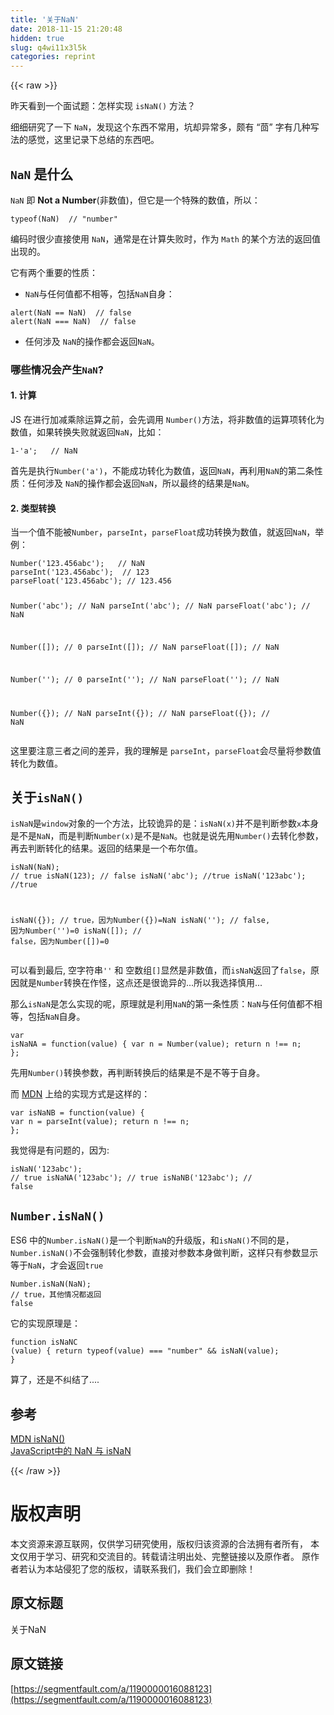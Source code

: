 ```yaml
---
title: '关于NaN' 
date: 2018-11-15 21:20:48
hidden: true
slug: q4wi11x3l5k
categories: reprint
---
```


{{< raw >}}
<p>&#x6628;&#x5929;&#x770B;&#x5230;&#x4E00;&#x4E2A;&#x9762;&#x8BD5;&#x9898;&#xFF1A;&#x600E;&#x6837;&#x5B9E;&#x73B0; <code>isNaN()</code> &#x65B9;&#x6CD5;&#xFF1F;</p><p>&#x7EC6;&#x7EC6;&#x7814;&#x7A76;&#x4E86;&#x4E00;&#x4E0B; <code>NaN</code>&#xFF0C;&#x53D1;&#x73B0;&#x8FD9;&#x4E2A;&#x4E1C;&#x897F;&#x4E0D;&#x5E38;&#x7528;&#xFF0C;&#x5751;&#x5374;&#x5F02;&#x5E38;&#x591A;&#xFF0C;&#x9887;&#x6709; &#x201C;&#x8334;&#x201D; &#x5B57;&#x6709;&#x51E0;&#x79CD;&#x5199;&#x6CD5;&#x7684;&#x611F;&#x89C9;&#xFF0C;&#x8FD9;&#x91CC;&#x8BB0;&#x5F55;&#x4E0B;&#x603B;&#x7ED3;&#x7684;&#x4E1C;&#x897F;&#x5427;&#x3002;</p><h2><code>NaN</code> &#x662F;&#x4EC0;&#x4E48;</h2><p><code>NaN</code> &#x5373; <b>Not a Number</b>(&#x975E;&#x6570;&#x503C;)&#xFF0C;&#x4F46;&#x5B83;&#x662F;&#x4E00;&#x4E2A;&#x7279;&#x6B8A;&#x7684;&#x6570;&#x503C;&#xFF0C;&#x6240;&#x4EE5;&#xFF1A;</p><pre><code>typeof(NaN)  // &quot;number&quot;</code></pre><p>&#x7F16;&#x7801;&#x65F6;&#x5F88;&#x5C11;&#x76F4;&#x63A5;&#x4F7F;&#x7528; <code>NaN</code>&#xFF0C;&#x901A;&#x5E38;&#x662F;&#x5728;&#x8BA1;&#x7B97;&#x5931;&#x8D25;&#x65F6;&#xFF0C;&#x4F5C;&#x4E3A; <code>Math</code> &#x7684;&#x67D0;&#x4E2A;&#x65B9;&#x6CD5;&#x7684;&#x8FD4;&#x56DE;&#x503C;&#x51FA;&#x73B0;&#x7684;&#x3002;</p><p>&#x5B83;&#x6709;&#x4E24;&#x4E2A;&#x91CD;&#x8981;&#x7684;&#x6027;&#x8D28;&#xFF1A;</p><ul><li><code>NaN</code>&#x4E0E;&#x4EFB;&#x4F55;&#x503C;&#x90FD;&#x4E0D;&#x76F8;&#x7B49;&#xFF0C;&#x5305;&#x62EC;<code>NaN</code>&#x81EA;&#x8EAB;&#xFF1A;</li></ul><pre><code>alert(NaN == NaN)  // false
alert(NaN === NaN)  // false</code></pre><ul><li>&#x4EFB;&#x4F55;&#x6D89;&#x53CA; <code>NaN</code>&#x7684;&#x64CD;&#x4F5C;&#x90FD;&#x4F1A;&#x8FD4;&#x56DE;<code>NaN</code>&#x3002;</li></ul><h3>&#x54EA;&#x4E9B;&#x60C5;&#x51B5;&#x4F1A;&#x4EA7;&#x751F;<code>NaN</code>?</h3><h4>1. &#x8BA1;&#x7B97;</h4><p>JS &#x5728;&#x8FDB;&#x884C;&#x52A0;&#x51CF;&#x4E58;&#x9664;&#x8FD0;&#x7B97;&#x4E4B;&#x524D;&#xFF0C;&#x4F1A;&#x5148;&#x8C03;&#x7528; <code>Number()</code>&#x65B9;&#x6CD5;&#xFF0C;&#x5C06;&#x975E;&#x6570;&#x503C;&#x7684;&#x8FD0;&#x7B97;&#x9879;&#x8F6C;&#x5316;&#x4E3A;&#x6570;&#x503C;&#xFF0C;&#x5982;&#x679C;&#x8F6C;&#x6362;&#x5931;&#x8D25;&#x5C31;&#x8FD4;&#x56DE;<code>NaN</code>&#xFF0C;&#x6BD4;&#x5982;&#xFF1A;</p><pre><code>1-&apos;a&apos;;   // NaN</code></pre><p>&#x9996;&#x5148;&#x662F;&#x6267;&#x884C;<code>Number(&apos;a&apos;)</code>&#xFF0C;&#x4E0D;&#x80FD;&#x6210;&#x529F;&#x8F6C;&#x5316;&#x4E3A;&#x6570;&#x503C;&#xFF0C;&#x8FD4;&#x56DE;<code>NaN</code>&#xFF0C;&#x518D;&#x5229;&#x7528;<code>NaN</code>&#x7684;&#x7B2C;&#x4E8C;&#x6761;&#x6027;&#x8D28;&#xFF1A;&#x4EFB;&#x4F55;&#x6D89;&#x53CA; <code>NaN</code>&#x7684;&#x64CD;&#x4F5C;&#x90FD;&#x4F1A;&#x8FD4;&#x56DE;<code>NaN</code>&#xFF0C;&#x6240;&#x4EE5;&#x6700;&#x7EC8;&#x7684;&#x7ED3;&#x679C;&#x662F;<code>NaN</code>&#x3002;</p><h4>2. &#x7C7B;&#x578B;&#x8F6C;&#x6362;</h4><p>&#x5F53;&#x4E00;&#x4E2A;&#x503C;&#x4E0D;&#x80FD;&#x88AB;<code>Number</code>&#xFF0C;<code>parseInt</code>&#xFF0C;<code>parseFloat</code>&#x6210;&#x529F;&#x8F6C;&#x6362;&#x4E3A;&#x6570;&#x503C;&#xFF0C;&#x5C31;&#x8FD4;&#x56DE;<code>NaN</code>&#xFF0C;&#x4E3E;&#x4F8B;&#xFF1A;</p><pre><code>Number(&apos;123.456abc&apos;);   // NaN
parseInt(&apos;123.456abc&apos;);  // 123
parseFloat(&apos;123.456abc&apos;); // 123.456

Number(&apos;abc&apos;);  // NaN
parseInt(&apos;abc&apos;);  // NaN
parseFloat(&apos;abc&apos;);  // NaN

Number([]);  // 0
parseInt([]);  // NaN
parseFloat([]);  // NaN

Number(&apos;&apos;);  // 0
parseInt(&apos;&apos;);  // NaN
parseFloat(&apos;&apos;);  // NaN

Number({});  // NaN
parseInt({});  // NaN
parseFloat({});  // NaN</code></pre><p>&#x8FD9;&#x91CC;&#x8981;&#x6CE8;&#x610F;&#x4E09;&#x8005;&#x4E4B;&#x95F4;&#x7684;&#x5DEE;&#x5F02;&#xFF0C;&#x6211;&#x7684;&#x7406;&#x89E3;&#x662F; <code>parseInt</code>&#xFF0C;<code>parseFloat</code>&#x4F1A;&#x5C3D;&#x91CF;&#x5C06;&#x53C2;&#x6570;&#x503C;&#x8F6C;&#x5316;&#x4E3A;&#x6570;&#x503C;&#x3002;</p><h2>&#x5173;&#x4E8E;<code>isNaN()</code></h2><p><code>isNaN</code>&#x662F;<code>window</code>&#x5BF9;&#x8C61;&#x7684;&#x4E00;&#x4E2A;&#x65B9;&#x6CD5;&#xFF0C;&#x6BD4;&#x8F83;&#x8BE1;&#x5F02;&#x7684;&#x662F;&#xFF1A;<code>isNaN(x)</code>&#x5E76;&#x4E0D;&#x662F;&#x5224;&#x65AD;&#x53C2;&#x6570;<code>x</code>&#x672C;&#x8EAB;&#x662F;&#x4E0D;&#x662F;<code>NaN</code>&#xFF0C;&#x800C;&#x662F;&#x5224;&#x65AD;<code>Number(x)</code>&#x662F;&#x4E0D;&#x662F;<code>NaN</code>&#x3002;&#x4E5F;&#x5C31;&#x662F;&#x8BF4;&#x5148;&#x7528;<code>Number()</code>&#x53BB;&#x8F6C;&#x5316;&#x53C2;&#x6570;&#xFF0C;&#x518D;&#x53BB;&#x5224;&#x65AD;&#x8F6C;&#x5316;&#x7684;&#x7ED3;&#x679C;&#x3002;&#x8FD4;&#x56DE;&#x7684;&#x7ED3;&#x679C;&#x662F;&#x4E00;&#x4E2A;&#x5E03;&#x5C14;&#x503C;&#x3002;</p><pre><code>isNaN(NaN);  // true
isNaN(123);  // false
isNaN(&apos;abc&apos;);  //true
isNaN(&apos;123abc&apos;); //true

isNaN({});  // true&#xFF0C;&#x56E0;&#x4E3A;Number({})=NaN
isNaN(&apos;&apos;);  // false, &#x56E0;&#x4E3A;Number(&apos;&apos;)=0
isNaN([]);  // false&#xFF0C;&#x56E0;&#x4E3A;Number([])=0</code></pre><p>&#x53EF;&#x4EE5;&#x770B;&#x5230;&#x6700;&#x540E;, &#x7A7A;&#x5B57;&#x7B26;&#x4E32;<code>&apos;&apos;</code> &#x548C; &#x7A7A;&#x6570;&#x7EC4;<code>[]</code>&#x663E;&#x7136;&#x662F;&#x975E;&#x6570;&#x503C;&#xFF0C;&#x800C;<code>isNaN</code>&#x8FD4;&#x56DE;&#x4E86;<code>false</code>&#xFF0C;&#x539F;&#x56E0;&#x5C31;&#x662F;<code>Number</code>&#x8F6C;&#x6362;&#x5728;&#x4F5C;&#x602A;&#xFF0C;&#x8FD9;&#x70B9;&#x8FD8;&#x662F;&#x5F88;&#x8BE1;&#x5F02;&#x7684;...&#x6240;&#x4EE5;&#x6211;&#x9009;&#x62E9;&#x614E;&#x7528;...</p><p>&#x90A3;&#x4E48;<code>isNaN</code>&#x662F;&#x600E;&#x4E48;&#x5B9E;&#x73B0;&#x7684;&#x5462;&#xFF0C;&#x539F;&#x7406;&#x5C31;&#x662F;&#x5229;&#x7528;<code>NaN</code>&#x7684;&#x7B2C;&#x4E00;&#x6761;&#x6027;&#x8D28;&#xFF1A;<code>NaN</code>&#x4E0E;&#x4EFB;&#x4F55;&#x503C;&#x90FD;&#x4E0D;&#x76F8;&#x7B49;&#xFF0C;&#x5305;&#x62EC;<code>NaN</code>&#x81EA;&#x8EAB;&#x3002;</p><pre><code>var isNaNA = function(value) {
    var n = Number(value);
    return n !== n;
};</code></pre><p>&#x5148;&#x7528;<code>Number()</code>&#x8F6C;&#x6362;&#x53C2;&#x6570;&#xFF0C;&#x518D;&#x5224;&#x65AD;&#x8F6C;&#x6362;&#x540E;&#x7684;&#x7ED3;&#x679C;&#x662F;&#x4E0D;&#x662F;&#x4E0D;&#x7B49;&#x4E8E;&#x81EA;&#x8EAB;&#x3002;</p><p>&#x800C; <a href="https://developer.mozilla.org/zh-CN/docs/Web/JavaScript/Reference/Global_Objects/isNaN" rel="nofollow noreferrer">MDN</a> &#x4E0A;&#x7ED9;&#x7684;&#x5B9E;&#x73B0;&#x65B9;&#x5F0F;&#x662F;&#x8FD9;&#x6837;&#x7684;&#xFF1A;</p><pre><code>var isNaNB = function(value) {
    var n = parseInt(value);
    return n !== n;
};</code></pre><p>&#x6211;&#x89C9;&#x5F97;&#x662F;&#x6709;&#x95EE;&#x9898;&#x7684;&#xFF0C;&#x56E0;&#x4E3A;:</p><pre><code>isNaN(&apos;123abc&apos;);    // true
isNaNA(&apos;123abc&apos;);   // true
isNaNB(&apos;123abc&apos;);   // false</code></pre><h2><code>Number.isNaN()</code></h2><p>ES6 &#x4E2D;&#x7684;<code>Number.isNaN()</code>&#x662F;&#x4E00;&#x4E2A;&#x5224;&#x65AD;<code>NaN</code>&#x7684;&#x5347;&#x7EA7;&#x7248;&#xFF0C;&#x548C;<code>isNaN()</code>&#x4E0D;&#x540C;&#x7684;&#x662F;&#xFF0C;<code>Number.isNaN()</code>&#x4E0D;&#x4F1A;&#x5F3A;&#x5236;&#x8F6C;&#x5316;&#x53C2;&#x6570;&#xFF0C;&#x76F4;&#x63A5;&#x5BF9;&#x53C2;&#x6570;&#x672C;&#x8EAB;&#x505A;&#x5224;&#x65AD;&#xFF0C;&#x8FD9;&#x6837;&#x53EA;&#x6709;&#x53C2;&#x6570;&#x663E;&#x793A;&#x7B49;&#x4E8E;<code>NaN</code>&#xFF0C;&#x624D;&#x4F1A;&#x8FD4;&#x56DE;<code>true</code></p><pre><code>Number.isNaN(NaN);  // true&#xFF0C;&#x5176;&#x4ED6;&#x60C5;&#x51B5;&#x90FD;&#x8FD4;&#x56DE; false</code></pre><p>&#x5B83;&#x7684;&#x5B9E;&#x73B0;&#x539F;&#x7406;&#x662F;&#xFF1A;</p><pre><code>function isNaNC (value) {
    return typeof(value) === &quot;number&quot; &amp;&amp; isNaN(value);
}</code></pre><p>&#x7B97;&#x4E86;&#xFF0C;&#x8FD8;&#x662F;&#x4E0D;&#x7EA0;&#x7ED3;&#x4E86;....</p><h2>&#x53C2;&#x8003;</h2><p><a href="https://developer.mozilla.org/zh-CN/docs/Web/JavaScript/Reference/Global_Objects/isNaN" rel="nofollow noreferrer">MDN isNaN()</a><br><a href="https://www.cnblogs.com/onepixel/p/5281796.html" rel="nofollow noreferrer">JavaScript&#x4E2D;&#x7684; NaN &#x4E0E; isNaN</a></p>
{{< /raw >}}

# 版权声明
本文资源来源互联网，仅供学习研究使用，版权归该资源的合法拥有者所有，
本文仅用于学习、研究和交流目的。转载请注明出处、完整链接以及原作者。
原作者若认为本站侵犯了您的版权，请联系我们，我们会立即删除！

## 原文标题
关于NaN

## 原文链接
[https://segmentfault.com/a/1190000016088123](https://segmentfault.com/a/1190000016088123)


